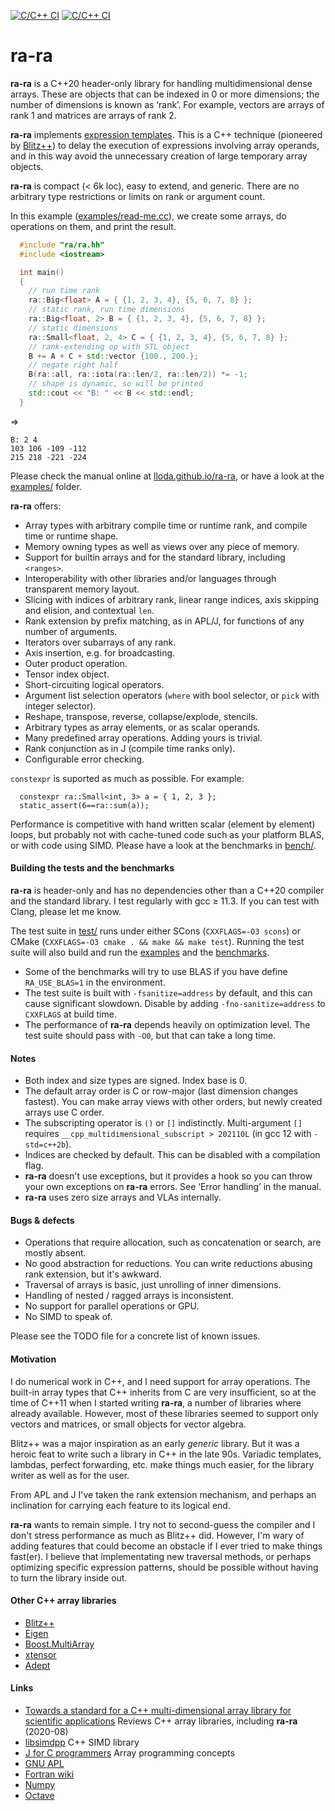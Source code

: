 
[![C/C++ CI](https://github.com/lloda/ra-ra/actions/workflows/gcc11.yml/badge.svg)](https://github.com/lloda/ra-ra/actions/workflows/gcc11.yml) [![C/C++ CI](https://github.com/lloda/ra-ra/actions/workflows/gcc11-no-sanitize.yml/badge.svg)](https://github.com/lloda/ra-ra/actions/workflows/gcc11-no-sanitize.yml)

# ra-ra

**ra-ra** is a C++20 header-only library for handling multidimensional dense arrays. These are objects that can be indexed in 0 or more dimensions; the number of dimensions is known as ‘rank’. For example, vectors are arrays of rank 1 and matrices are arrays of rank 2.

**ra-ra** implements [expression templates](https://en.wikipedia.org/wiki/Expression_templates). This is a C++ technique (pioneered by [Blitz++](http://blitz.sourceforge.net)) to delay the execution of expressions involving array operands, and in this way avoid the unnecessary creation of large temporary array objects.

**ra-ra** is compact (< 6k loc), easy to extend, and generic. There are no arbitrary type restrictions or limits on rank or argument count.

In this example ([examples/read-me.cc](examples/read-me.cc)), we create some arrays, do operations on them, and print the result.

```c++
  #include "ra/ra.hh"
  #include <iostream>

  int main()
  {
    // run time rank
    ra::Big<float> A = { {1, 2, 3, 4}, {5, 6, 7, 8} };
    // static rank, run time dimensions
    ra::Big<float, 2> B = { {1, 2, 3, 4}, {5, 6, 7, 8} };
    // static dimensions
    ra::Small<float, 2, 4> C = { {1, 2, 3, 4}, {5, 6, 7, 8} };
    // rank-extending op with STL object
    B += A + C + std::vector {100., 200.};
    // negate right half
    B(ra::all, ra::iota(ra::len/2, ra::len/2)) *= -1;
    // shape is dynamic, so will be printed
    std::cout << "B: " << B << std::endl;
  }
```
⇒
```
B: 2 4
103 106 -109 -112
215 218 -221 -224
```

Please check the manual online at [lloda.github.io/ra-ra](https://lloda.github.io/ra-ra), or have a look at the [examples/](examples/) folder.

**ra-ra** offers:

* Array types with arbitrary compile time or runtime rank, and compile time or runtime shape.
* Memory owning types as well as views over any piece of memory.
* Support for builtin arrays and for the standard library, including `<ranges>`.
* Interoperability with other libraries and/or languages through transparent memory layout.
* Slicing with indices of arbitrary rank, linear range indices, axis skipping and elision, and contextual `len`.
* Rank extension by prefix matching, as in APL/J, for functions of any number of arguments.
* Iterators over subarrays of any rank.
* Axis insertion, e.g. for broadcasting.
* Outer product operation.
* Tensor index object.
* Short-circuiting logical operators.
* Argument list selection operators (`where` with bool selector, or `pick` with integer selector).
* Reshape, transpose, reverse, collapse/explode, stencils.
* Arbitrary types as array elements, or as scalar operands.
* Many predefined array operations. Adding yours is trivial.
* Rank conjunction as in J (compile time ranks only).
* Configurable error checking.

`constexpr` is suported as much as possible. For example:

```
  constexpr ra::Small<int, 3> a = { 1, 2, 3 };
  static_assert(6==ra::sum(a));
```

Performance is competitive with hand written scalar (element by element) loops, but probably not with cache-tuned code such as your platform BLAS, or with code using SIMD. Please have a look at the benchmarks in [bench/](bench/).

#### Building the tests and the benchmarks

**ra-ra** is header-only and has no dependencies other than a C++20 compiler and the standard library. I test regularly with gcc ≥ 11.3. If you can test with Clang, please let me know.

The test suite in [test/](test/) runs under either SCons (`CXXFLAGS=-O3 scons`) or CMake (`CXXFLAGS=-O3 cmake . && make && make test`). Running the test suite will also build and run the [examples](examples/) and the [benchmarks](bench/).

* Some of the benchmarks will try to use BLAS if you have define `RA_USE_BLAS=1` in the environment.
* The test suite is built with `-fsanitize=address` by default, and this can cause significant slowdown. Disable by adding `-fno-sanitize=address` to `CXXFLAGS` at build time.
* The performance of **ra-ra** depends heavily on optimization level. The test suite should pass with `-O0`, but that can take a long time.

#### Notes

* Both index and size types are signed. Index base is 0.
* The default array order is C or row-major (last dimension changes fastest). You can make array views with other orders, but newly created arrays use C order.
* The subscripting operator is `()` or `[]` indistinctly. Multi-argument `[]` requires `__cpp_multidimensional_subscript > 202110L` (in gcc 12 with `-std=c++2b`).
* Indices are checked by default. This can be disabled with a compilation flag.
* **ra-ra** doesn't use exceptions, but it provides a hook so you can throw your own exceptions on **ra-ra** errors. See ‘Error handling’ in the manual.
* **ra-ra** uses zero size arrays and VLAs internally.

#### Bugs & defects

* Operations that require allocation, such as concatenation or search, are mostly absent.
* No good abstraction for reductions. You can write reductions abusing rank extension, but it's awkward.
* Traversal of arrays is basic, just unrolling of inner dimensions.
* Handling of nested / ragged arrays is inconsistent.
* No support for parallel operations or GPU.
* No SIMD to speak of.

Please see the TODO file for a concrete list of known issues.

#### Motivation

I do numerical work in C++, and I need support for array operations. The built-in array types that C++ inherits from C are very insufficient, so at the time of C++11 when I started writing **ra-ra**, a number of libraries where already available. However, most of these libraries seemed to support only vectors and matrices, or small objects for vector algebra.

Blitz++ was a major inspiration as an early *generic* library. But it was a heroic feat to write such a library in C++ in the late 90s. Variadic templates, lambdas, perfect forwarding, etc. make things much easier, for the library writer as well as for the user.

From APL and J I've taken the rank extension mechanism, and perhaps an inclination for carrying each feature to its logical end.

**ra-ra** wants to remain simple. I try not to second-guess the compiler and I don't stress performance as much as Blitz++ did. However, I'm wary of adding features that could become an obstacle if I ever tried to make things fast(er). I believe that implementating new traversal methods, or perhaps optimizing specific expression patterns, should be possible without having to turn the library inside out.

#### Other C++ array libraries

* [Blitz++](http://www.oonumerics.org/blitz/manual/blitz.html)
* [Eigen](https://eigen.tuxfamily.org)
* [Boost.MultiArray](www.boost.org/doc/libs/master/libs/multi_array/doc/user.html)
* [xtensor](https://github.com/QuantStack/xtensor)
* [Adept](http://www.met.reading.ac.uk/clouds/adept/download.html)

#### Links

* [Towards a standard for a C++ multi-dimensional array library for scientific applications](http://www.met.reading.ac.uk/clouds/cpp_arrays/) Reviews C++ array libraries, including **ra-ra** (2020-08)
* [libsimdpp](https://github.com/p12tic/libsimdpp) C++ SIMD library
* [J for C programmers](http://www.jsoftware.com/help/jforc/contents.htm) Array programming concepts
* [GNU APL](https://www.gnu.org/software/apl/)
* [Fortran wiki](http://fortranwiki.org/fortran/show/diff/HomePage)
* [Numpy](https://numpy.org/)
* [Octave](https://www.gnu.org/software/octave/)
